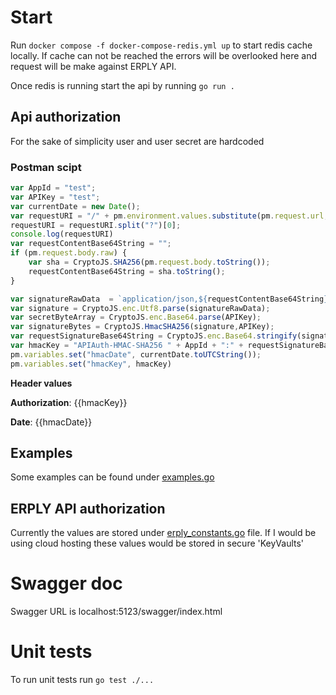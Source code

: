 # Start
Run `docker compose -f docker-compose-redis.yml up` to start redis cache locally. If cache can not be reached the errors will be overlooked here and request will be make against ERPLY API.

Once redis is running start the api by running `go run .`

## Api authorization
For the sake of simplicity user and user secret are hardcoded

### Postman scipt
```js
var AppId = "test";
var APIKey = "test";
var currentDate = new Date();
var requestURI = "/" + pm.environment.values.substitute(pm.request.url, null, false).toString().split('/').splice(3).join('/');
requestURI = requestURI.split("?")[0];
console.log(requestURI)
var requestContentBase64String = "";
if (pm.request.body.raw) {
    var sha = CryptoJS.SHA256(pm.request.body.toString());
    requestContentBase64String = sha.toString();
}

var signatureRawData  = `application/json,${requestContentBase64String},${requestURI},${currentDate.toUTCString()}`; //check
var signature = CryptoJS.enc.Utf8.parse(signatureRawData);
var secretByteArray = CryptoJS.enc.Base64.parse(APIKey);
var signatureBytes = CryptoJS.HmacSHA256(signature,APIKey);
var requestSignatureBase64String = CryptoJS.enc.Base64.stringify(signatureBytes);
var hmacKey = "APIAuth-HMAC-SHA256 " + AppId + ":" + requestSignatureBase64String;
pm.variables.set("hmacDate", currentDate.toUTCString());
pm.variables.set("hmacKey", hmacKey)
```
**Header values**

**Authorization**: {{hmacKey}}

**Date**: {{hmacDate}}

## Examples
Some examples can be found under [examples.go](/examples/example.go)

## ERPLY API authorization
Currently the values are stored under [erply_constants.go](/app/constants/erply_constants.go) file. If I would be using cloud hosting these values would be stored in secure 'KeyVaults'

# Swagger doc
Swagger URL is localhost:5123/swagger/index.html

# Unit tests
To run unit tests run `go test ./...`
